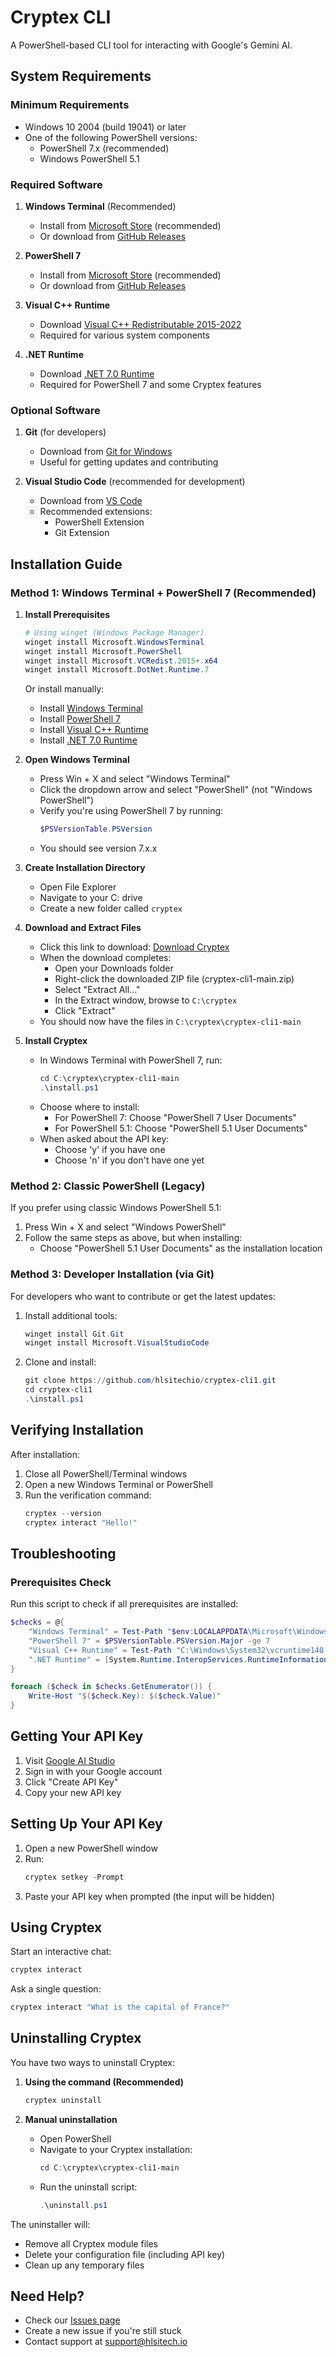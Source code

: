# Cryptex CLI

A PowerShell-based CLI tool for interacting with Google's Gemini AI.

## System Requirements

### Minimum Requirements
- Windows 10 2004 (build 19041) or later
- One of the following PowerShell versions:
  - PowerShell 7.x (recommended)
  - Windows PowerShell 5.1

### Required Software
1. **Windows Terminal** (Recommended)
   - Install from [Microsoft Store](https://aka.ms/terminal) (recommended)
   - Or download from [GitHub Releases](https://github.com/microsoft/terminal/releases)

2. **PowerShell 7**
   - Install from [Microsoft Store](https://aka.ms/powershell) (recommended)
   - Or download from [GitHub Releases](https://github.com/PowerShell/PowerShell/releases)

3. **Visual C++ Runtime**
   - Download [Visual C++ Redistributable 2015-2022](https://aka.ms/vs/17/release/vc_redist.x64.exe)
   - Required for various system components

4. **.NET Runtime**
   - Download [.NET 7.0 Runtime](https://dotnet.microsoft.com/download/dotnet/7.0/runtime)
   - Required for PowerShell 7 and some Cryptex features

### Optional Software
1. **Git** (for developers)
   - Download from [Git for Windows](https://gitforwindows.org/)
   - Useful for getting updates and contributing

2. **Visual Studio Code** (recommended for development)
   - Download from [VS Code](https://code.visualstudio.com/)
   - Recommended extensions:
     - PowerShell Extension
     - Git Extension

## Installation Guide

### Method 1: Windows Terminal + PowerShell 7 (Recommended)

1. **Install Prerequisites**
   ```powershell
   # Using winget (Windows Package Manager)
   winget install Microsoft.WindowsTerminal
   winget install Microsoft.PowerShell
   winget install Microsoft.VCRedist.2015+.x64
   winget install Microsoft.DotNet.Runtime.7
   ```
   
   Or install manually:
   - Install [Windows Terminal](https://aka.ms/terminal)
   - Install [PowerShell 7](https://aka.ms/powershell)
   - Install [Visual C++ Runtime](https://aka.ms/vs/17/release/vc_redist.x64.exe)
   - Install [.NET 7.0 Runtime](https://dotnet.microsoft.com/download/dotnet/7.0/runtime)
   
2. **Open Windows Terminal**
   - Press Win + X and select "Windows Terminal"
   - Click the dropdown arrow and select "PowerShell" (not "Windows PowerShell")
   - Verify you're using PowerShell 7 by running:
     ```powershell
     $PSVersionTable.PSVersion
     ```
   - You should see version 7.x.x

3. **Create Installation Directory**
   - Open File Explorer
   - Navigate to your C: drive
   - Create a new folder called `cryptex`

4. **Download and Extract Files**
   - Click this link to download: [Download Cryptex](https://github.com/hlsitechio/cryptex-cli1/archive/refs/heads/main.zip)
   - When the download completes:
     - Open your Downloads folder
     - Right-click the downloaded ZIP file (cryptex-cli1-main.zip)
     - Select "Extract All..."
     - In the Extract window, browse to `C:\cryptex`
     - Click "Extract"
   - You should now have the files in `C:\cryptex\cryptex-cli1-main`

5. **Install Cryptex**
   - In Windows Terminal with PowerShell 7, run:
     ```powershell
     cd C:\cryptex\cryptex-cli1-main
     .\install.ps1
     ```
   - Choose where to install:
     - For PowerShell 7: Choose "PowerShell 7 User Documents"
     - For PowerShell 5.1: Choose "PowerShell 5.1 User Documents"
   - When asked about the API key:
     - Choose 'y' if you have one
     - Choose 'n' if you don't have one yet

### Method 2: Classic PowerShell (Legacy)

If you prefer using classic Windows PowerShell 5.1:

1. Press Win + X and select "Windows PowerShell"
2. Follow the same steps as above, but when installing:
   - Choose "PowerShell 5.1 User Documents" as the installation location

### Method 3: Developer Installation (via Git)

For developers who want to contribute or get the latest updates:

1. Install additional tools:
   ```powershell
   winget install Git.Git
   winget install Microsoft.VisualStudioCode
   ```

2. Clone and install:
   ```powershell
   git clone https://github.com/hlsitechio/cryptex-cli1.git
   cd cryptex-cli1
   .\install.ps1
   ```

## Verifying Installation

After installation:
1. Close all PowerShell/Terminal windows
2. Open a new Windows Terminal or PowerShell
3. Run the verification command:
   ```powershell
   cryptex --version
   cryptex interact "Hello!"
   ```

## Troubleshooting

### Prerequisites Check
Run this script to check if all prerequisites are installed:
```powershell
$checks = @{
    "Windows Terminal" = Test-Path "$env:LOCALAPPDATA\Microsoft\WindowsApps\wt.exe"
    "PowerShell 7" = $PSVersionTable.PSVersion.Major -ge 7
    "Visual C++ Runtime" = Test-Path "C:\Windows\System32\vcruntime140.dll"
    ".NET Runtime" = [System.Runtime.InteropServices.RuntimeInformation]::FrameworkDescription -like "*7.0*"
}

foreach ($check in $checks.GetEnumerator()) {
    Write-Host "$($check.Key): $($check.Value)"
}
```

## Getting Your API Key

1. Visit [Google AI Studio](https://makersuite.google.com/app/apikey)
2. Sign in with your Google account
3. Click "Create API Key"
4. Copy your new API key

## Setting Up Your API Key

1. Open a new PowerShell window
2. Run:
   ```powershell
   cryptex setkey -Prompt
   ```
3. Paste your API key when prompted (the input will be hidden)

## Using Cryptex

Start an interactive chat:
```powershell
cryptex interact
```

Ask a single question:
```powershell
cryptex interact "What is the capital of France?"
```

## Uninstalling Cryptex

You have two ways to uninstall Cryptex:

1. **Using the command (Recommended)**
   ```powershell
   cryptex uninstall
   ```

2. **Manual uninstallation**
   - Open PowerShell
   - Navigate to your Cryptex installation:
     ```powershell
     cd C:\cryptex\cryptex-cli1-main
     ```
   - Run the uninstall script:
     ```powershell
     .\uninstall.ps1
     ```

The uninstaller will:
- Remove all Cryptex module files
- Delete your configuration file (including API key)
- Clean up any temporary files

## Need Help?

- Check our [Issues page](https://github.com/hlsitechio/cryptex-cli1/issues)
- Create a new issue if you're still stuck
- Contact support at [support@hlsitech.io](mailto:support@hlsitech.io)